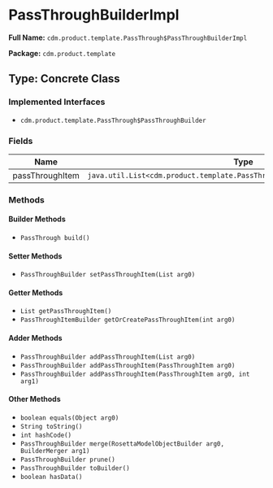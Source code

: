 # PassThroughBuilderImpl

**Full Name:** `cdm.product.template.PassThrough$PassThroughBuilderImpl`

**Package:** `cdm.product.template`

## Type: Concrete Class

### Implemented Interfaces

- `cdm.product.template.PassThrough$PassThroughBuilder`

### Fields

| Name | Type | Description |
|------|------|-------------|
| passThroughItem | `java.util.List<cdm.product.template.PassThroughItem$PassThroughItemBuilder>` |  |

### Methods

#### Builder Methods

- `PassThrough build()`

#### Setter Methods

- `PassThroughBuilder setPassThroughItem(List arg0)`

#### Getter Methods

- `List getPassThroughItem()`
- `PassThroughItemBuilder getOrCreatePassThroughItem(int arg0)`

#### Adder Methods

- `PassThroughBuilder addPassThroughItem(List arg0)`
- `PassThroughBuilder addPassThroughItem(PassThroughItem arg0)`
- `PassThroughBuilder addPassThroughItem(PassThroughItem arg0, int arg1)`

#### Other Methods

- `boolean equals(Object arg0)`
- `String toString()`
- `int hashCode()`
- `PassThroughBuilder merge(RosettaModelObjectBuilder arg0, BuilderMerger arg1)`
- `PassThroughBuilder prune()`
- `PassThroughBuilder toBuilder()`
- `boolean hasData()`

